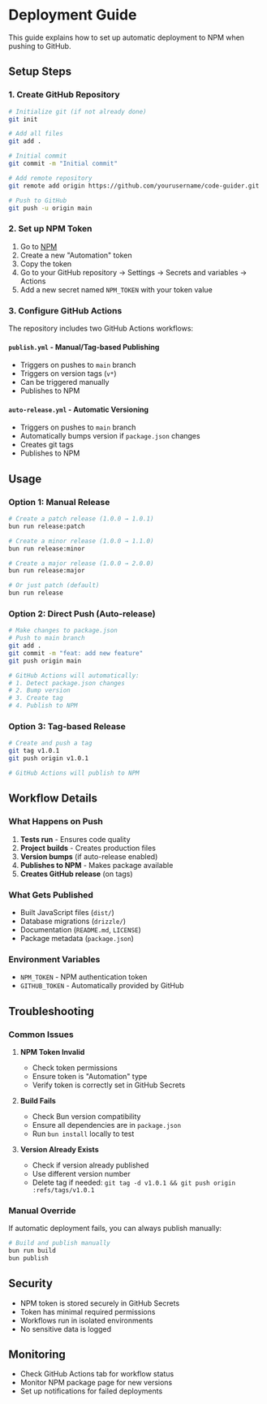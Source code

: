 # Deployment Guide

This guide explains how to set up automatic deployment to NPM when pushing to GitHub.

## Setup Steps

### 1. Create GitHub Repository

```bash
# Initialize git (if not already done)
git init

# Add all files
git add .

# Initial commit
git commit -m "Initial commit"

# Add remote repository
git remote add origin https://github.com/yourusername/code-guider.git

# Push to GitHub
git push -u origin main
```

### 2. Set up NPM Token

1. Go to [NPM](https://www.npmjs.com/settings/tokens)
2. Create a new "Automation" token
3. Copy the token
4. Go to your GitHub repository → Settings → Secrets and variables → Actions
5. Add a new secret named `NPM_TOKEN` with your token value

### 3. Configure GitHub Actions

The repository includes two GitHub Actions workflows:

#### `publish.yml` - Manual/Tag-based Publishing

- Triggers on pushes to `main` branch
- Triggers on version tags (`v*`)
- Can be triggered manually
- Publishes to NPM

#### `auto-release.yml` - Automatic Versioning

- Triggers on pushes to `main` branch
- Automatically bumps version if `package.json` changes
- Creates git tags
- Publishes to NPM

## Usage

### Option 1: Manual Release

```bash
# Create a patch release (1.0.0 → 1.0.1)
bun run release:patch

# Create a minor release (1.0.0 → 1.1.0)
bun run release:minor

# Create a major release (1.0.0 → 2.0.0)
bun run release:major

# Or just patch (default)
bun run release
```

### Option 2: Direct Push (Auto-release)

```bash
# Make changes to package.json
# Push to main branch
git add .
git commit -m "feat: add new feature"
git push origin main

# GitHub Actions will automatically:
# 1. Detect package.json changes
# 2. Bump version
# 3. Create tag
# 4. Publish to NPM
```

### Option 3: Tag-based Release

```bash
# Create and push a tag
git tag v1.0.1
git push origin v1.0.1

# GitHub Actions will publish to NPM
```

## Workflow Details

### What Happens on Push

1. **Tests run** - Ensures code quality
2. **Project builds** - Creates production files
3. **Version bumps** (if auto-release enabled)
4. **Publishes to NPM** - Makes package available
5. **Creates GitHub release** (on tags)

### What Gets Published

- Built JavaScript files (`dist/`)
- Database migrations (`drizzle/`)
- Documentation (`README.md`, `LICENSE`)
- Package metadata (`package.json`)

### Environment Variables

- `NPM_TOKEN` - NPM authentication token
- `GITHUB_TOKEN` - Automatically provided by GitHub

## Troubleshooting

### Common Issues

1. **NPM Token Invalid**
   - Check token permissions
   - Ensure token is "Automation" type
   - Verify token is correctly set in GitHub Secrets

2. **Build Fails**
   - Check Bun version compatibility
   - Ensure all dependencies are in `package.json`
   - Run `bun install` locally to test

3. **Version Already Exists**
   - Check if version already published
   - Use different version number
   - Delete tag if needed: `git tag -d v1.0.1 && git push origin :refs/tags/v1.0.1`

### Manual Override

If automatic deployment fails, you can always publish manually:

```bash
# Build and publish manually
bun run build
bun publish
```

## Security

- NPM token is stored securely in GitHub Secrets
- Token has minimal required permissions
- Workflows run in isolated environments
- No sensitive data is logged

## Monitoring

- Check GitHub Actions tab for workflow status
- Monitor NPM package page for new versions
- Set up notifications for failed deployments

